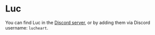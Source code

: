 # Luc

You can find Luc in the [Discord server](https://discord.gg/AHcCbXbEcF), or by adding them via Discord username: `lucheart`.